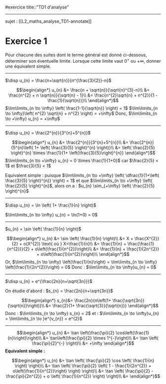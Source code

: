 #exercice 
title::"TD1 d'analyse"

----
sujet : [[L2_maths_analyse_TD1-annotate]]

# Exercice 1
Pour chacune des suites dont le terme général est donné ci-dessous, déterminer son éventuelle limite.
Lorsque cette limite vaut $0^{+}$ ou $+\infty$, donner une équivalent simple.

---
$\disp u_{n} = \frac{n+\sqrt{n}}{n^{\frac{3}{2}}-n}$

$$\begin{align*}
u_{n} &= \frac{n + \sqrt{n}}{\sqrt{n}^{3}-n}\\
&= \frac{n^{2} + n \sqrt{n}}{\sqrt{n} - 1}\\
&= \frac{n^{2}\sqrt{n} + n^{2}}{1 - \frac{1}{\sqrt{n}}}\\
\end{align*}$$
$\lim\limits_{n \to \infty} \left( \frac{1-1}{\sqrt{n}} \right) = 1$
$\lim\limits_{n \to \infty}\left( n^{2} \sqrt{n} + n^{2} \right) = +\infty$
Donc, $\lim\limits_{n \to +\infty} u_{n} = +\infty$

---
$\disp u_{n} = \frac{2^{n}}{3^{n}+5^{n}}$

$$\begin{align*}
u_{n} &= \frac{2^{n}}{3^{n}+5^{n}}\\
&= \frac{2^{n}}{5^{n}\left( 1+ \left( \frac{3}{5} \right)^{n} \right)}\\
&= \left( \frac{2}{5} \right)^{n} \times \frac{1}{1+ \left(\frac{3}{5}\right)^{n}}
\end{align*}$$
$\lim\limits_{n \to +\infty} u_{n} = 0 \times \frac{1}{1+0}$ car $\frac{2}{5} < 1$ et $\frac{3}{5} < 1$

Equivalent simple :
puisque $\lim\limits_{n \to +\infty} \left( \dfrac{1}{1+\left( \frac{3}{5} \right)^{n}} \right) = 1$ et que $\lim\limits_{n \to +\infty} \left( \frac{2}{5} \right)^{n}$, alors on a :
$u_{n} \sim_{+\infty} \left( \frac{2}{5} \right)^{n}$

---
$\disp u_{n} = \ln \left( 1+ \frac{1}{n} \right)$

$\lim\limits_{n \to \infty} u_{n} = \ln(1+0) = 0$

---
$u_{n} = \sin \left( \frac{1}{n} \right)$

$$\begin{align*}
u_{n} &= \sin \left( \frac{1}{n} \right)\\
&= X + \frac{X^{2}}{2} + o(X^{2}) \text{ où } X=\frac{1}{n}\\
&= \frac{1}{n} + \frac{\frac{1}{n^{2}}}{2} + o\left(\frac{1}{n^{2}}\right)\\
&= \frac{1}{n} + \frac{1}{2n^{2}} + o\left(\frac{1}{n^{2}}\right)\\
\end{align*}$$
Or, $\lim\limits_{n \to \infty} \left(\frac{1}{n}\right) = \lim\limits_{n \to \infty} \left(\frac{1}{2n^{2}}\right) = 0$
Donc :
$\lim\limits_{n \to \infty}u_{n} = 0$

---
$\disp u_{n} = e^{\frac{2n}{n+\sqrt{3n}}}$

On étudie d'abord :
$s_{n} = \frac{2n}{n+\sqrt{3n}}$

$$\begin{align*}
s_{n}&= \frac{2n}{n\left(1+ \frac{\sqrt{3n}}{\sqrt{n}}\right)}\\
&= \frac{2}{1+ \frac{\sqrt{3}}{\sqrt{n}}}
\end{align*}$$
Donc :
$\lim\limits_{n \to \infty} s_{n} = 2$
et :
$\lim\limits_{n \to \infty}u_{n} = \lim\limits_{n \to }e^{v_{n}} = e^{2}$

---
$$\begin{align*}
u_{n} &= \tan \left(\frac{\pi}{2} \cos\left(\frac{1}{n}\right)\right)\\
&= \tan\left(\frac{\pi}{2} \times 1^{-}\right)\\
&= \tan \left( \frac{\pi}{2}^{-} \right)\\
&= +\infty
\end{align*}$$
**Equivalent simple :**

$$\begin{align*}
u_{n} &= \tan \left( \frac{\pi}{2} \cos \left( \frac{1}{n} \right) \right)\\
&= \tan \left( \frac{\pi}{2} \left( 1 - \frac{1}{2n^{2}} + o\left(\frac{1}{n^{2}}\right) \right) \right)\\
&= \tan \left( \frac{\pi}{2} - \frac{\pi}{2n^{2}} + o \left( \frac{1}{n^{2}} \right) \right)\\
&= 
\end{align*}$$


